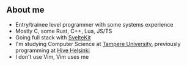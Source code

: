 ## About me
- Entry/trainee level programmer with some systems experience
- Mostly C, some Rust, C++, Lua, JS/TS
- Going full stack with [SvelteKit](https://kit.svelte.dev/)
- I'm studying Computer Science at [Tampere University](https://www.tuni.fi/en/about-us/computing-sciences), previously programming at [Hive Helsinki](https://www.hive.fi/en/hire-a-hiver)
- I don't use Vim, Vim uses me
